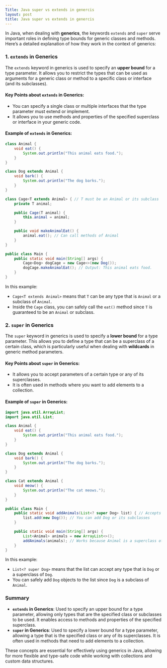 ```yaml
---
Title: Java super vs extends in genercis
layout: post
title: Java super vs extends in genercis
---
```

In Java, when dealing with **generics**, the keywords `extends` and `super` serve important roles in defining type bounds for generic classes and methods. Here’s a detailed explanation of how they work in the context of generics:

### 1. `extends` in Generics

The `extends` keyword in generics is used to specify an **upper bound** for a type parameter. It allows you to restrict the types that can be used as arguments for a generic class or method to a specific class or interface (and its subclasses).

#### Key Points about `extends` in Generics:
- You can specify a single class or multiple interfaces that the type parameter must extend or implement.
- It allows you to use methods and properties of the specified superclass or interface in your generic code.

#### Example of `extends` in Generics:
```java
class Animal {
    void eat() {
        System.out.println("This animal eats food.");
    }
}

class Dog extends Animal {
    void bark() {
        System.out.println("The dog barks.");
    }
}

class Cage<T extends Animal> { // T must be an Animal or its subclass
    private T animal;

    public Cage(T animal) {
        this.animal = animal;
    }

    public void makeAnimalEat() {
        animal.eat(); // Can call methods of Animal
    }
}

public class Main {
    public static void main(String[] args) {
        Cage<Dog> dogCage = new Cage<>(new Dog());
        dogCage.makeAnimalEat(); // Output: This animal eats food.
    }
}
```
In this example:
- `Cage<T extends Animal>` means that `T` can be any type that is `Animal` or a subclass of `Animal`.
- Inside the `Cage` class, you can safely call the `eat()` method since `T` is guaranteed to be an `Animal` or subclass.

### 2. `super` in Generics

The `super` keyword in generics is used to specify a **lower bound** for a type parameter. This allows you to define a type that can be a superclass of a certain class, which is particularly useful when dealing with **wildcards** in generic method parameters.

#### Key Points about `super` in Generics:
- It allows you to accept parameters of a certain type or any of its superclasses.
- It is often used in methods where you want to add elements to a collection.

#### Example of `super` in Generics:
```java
import java.util.ArrayList;
import java.util.List;

class Animal {
    void eat() {
        System.out.println("This animal eats food.");
    }
}

class Dog extends Animal {
    void bark() {
        System.out.println("The dog barks.");
    }
}

class Cat extends Animal {
    void meow() {
        System.out.println("The cat meows.");
    }
}

public class Main {
    public static void addAnimals(List<? super Dog> list) { // Accepts List of Dog or any superclass of Dog
        list.add(new Dog()); // You can add Dog or its subclasses
    }

    public static void main(String[] args) {
        List<Animal> animals = new ArrayList<>();
        addAnimals(animals); // Works because Animal is a superclass of Dog
    }
}
```
In this example:
- `List<? super Dog>` means that the list can accept any type that is `Dog` or a superclass of `Dog`.
- You can safely add `Dog` objects to the list since `Dog` is a subclass of `Animal`.

### Summary
- **`extends` in Generics**: Used to specify an upper bound for a type parameter, allowing only types that are the specified class or subclasses to be used. It enables access to methods and properties of the specified superclass.
- **`super` in Generics**: Used to specify a lower bound for a type parameter, allowing a type that is the specified class or any of its superclasses. It is often used in methods that need to add elements to a collection.

These concepts are essential for effectively using generics in Java, allowing for more flexible and type-safe code while working with collections and custom data structures.
